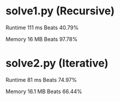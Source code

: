 # solve1.py (Recursive)

Runtime 111 ms Beats 40.79%

Memory 16 MB Beats 97.78%

# solve2.py (Iterative)

Runtime 81 ms Beats 74.97%

Memory 16.1 MB Beats 66.44%
